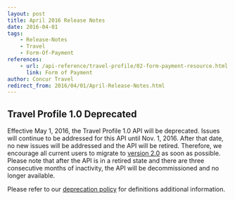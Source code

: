 ```yaml
---
layout: post
title: April 2016 Release Notes
date: 2016-04-01
tags:
    - Release-Notes
    - Travel
    - Form-Of-Payment
references:
    - url: /api-reference/travel-profile/02-form-payment-resource.html
      link: Form of Payment
author: Concur Travel
redirect_from: 2016/04/01/April-Release-Notes.html
---
```



## Travel Profile 1.0 Deprecated
Effective May 1, 2016, the Travel Profile 1.0 API will be deprecated. Issues will continue to be addressed for this API until Nov. 1, 2016. After that date, no new issues will be addressed and the API will be retired. Therefore, we encourage all current users to migrate to [version 2.0](/api-reference/travel-profile/02-form-payment-resource.html) as soon as possible. Please note that after the API is in a retired state and there are three consecutive months of inactivity, the API will be decommissioned and no longer available.  

Please refer to our [deprecation policy]({{site.baseurl}}/tools-support/reference/deprecation-policy.html) for definitions additional information.
